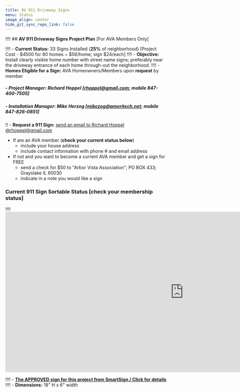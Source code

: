 ```yaml
---
title: AV 911 Driveway Signs 
menu: Status
image_align: center
hide_git_sync_repo_link: false
---
```



!!!! ## __AV 911 Driveway Signs Project Plan__ [For AVA Members Only]

!!!! - __Current Status:__ 33 Signs Installed (__25%__ of neighborhood) [Project Cost - $4500 for 80 homes ~ $56/home; sign $24/each]
!!!! - __Objective:__ Install clearly visible home number with street name signs; preferably near the driveway entrance of each home through-out the neighborhood.
!!!! - __Homes Eligible for a Sign:__  AVA Homeowners/Members upon __request__ by member

##### - __Project Manager:__ Richard Hoppel [rhoppel@gmail.com; mobile 847-400-7505]
##### - __Installation Manager:__ Mike Herzog [mikezog@ameritech.net; mobile 847-826-0851]

!! - __Request a 911 Sign:__ <a href="mailto:rhoppel@gmail.com">  send an email to Richard Hoppel @rhoppel@gmail.com</a>
- If are an AVA member (**__check your current status below__**)
  - include your house address
  - include contact information with phone # and email address
- If not and you want to become a current AVA member and get a sign for FREE
  - send a check for $50 to "Arbor Vista Association"; PO BOX 433; Grayslake IL 60030 
  - indicate in a note you would like a sign 

### Current 911 Sign Sortable Status [check your membership status]

!!!! <iframe width="1110" height="500" frameborder="0" scrolling="no" src="https://onedrive.live.com/embed?resid=88FCEE2150B75169%21421076&authkey=%21AEu5WPBR0C7jiRE&em=2&ActiveCell='Membership'!AJ1&Item='Membership'!AJ%3ABV&wdHideGridlines=True&wdInConfigurator=True"></iframe>

!!!! - [__The APPROVED sign for this project from SmartSign / Click for details__][SmartSign]
!!!! - **Dimensions:** 18" H x 6" width

[SmartSign]: http://bit.ly/2TW2FLG
